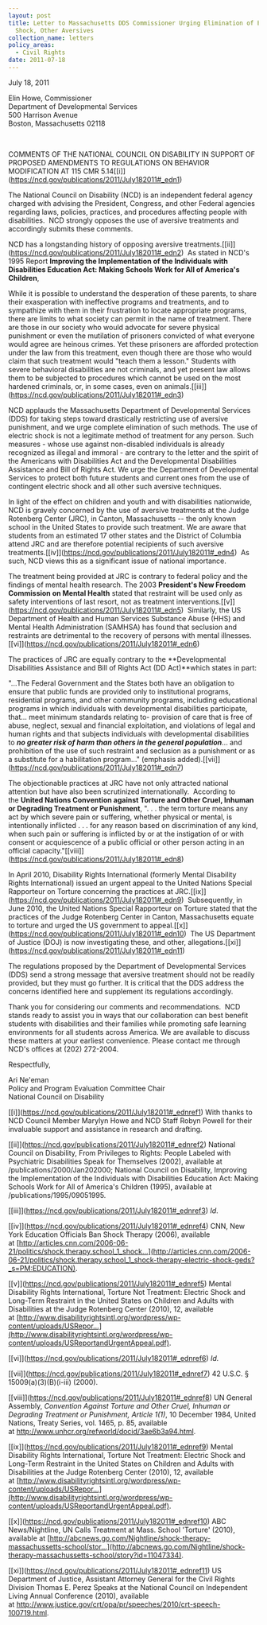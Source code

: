 ```yaml
---
layout: post
title: Letter to Massachusetts DDS Commissioner Urging Elimination of Electric
  Shock, Other Aversives
collection_name: letters
policy_areas:
  - Civil Rights
date: 2011-07-18
---
```

July 18, 2011

Elin Howe, Commissioner\
Department of Developmental Services             \
500 Harrison Avenue\
Boston, Massachusetts 02118

 

COMMENTS OF THE NATIONAL COUNCIL ON DISABILITY IN SUPPORT OF PROPOSED AMENDMENTS TO REGULATIONS ON BEHAVIOR MODIFICATION AT 115 CMR 5.14[\[i]](https://ncd.gov/publications/2011/July182011#_edn1)

The National Council on Disability (NCD) is an independent federal agency charged with advising the President, Congress, and other Federal agencies regarding laws, policies, practices, and procedures affecting people with disabilities.  NCD strongly opposes the use of aversive treatments and accordingly submits these comments.

NCD has a longstanding history of opposing aversive treatments.[\[ii]](https://ncd.gov/publications/2011/July182011#_edn2)  As stated in NCD's 1995 Report **Improving the Implementation of the Individuals with Disabilities Education Act: Making Schools Work for All of America's Children**,

While it is possible to understand the desperation of these parents, to share their exasperation with ineffective programs and treatments, and to sympathize with them in their frustration to locate appropriate programs, there are limits to what society can permit in the name of treatment. There are those in our society who would advocate for severe physical punishment or even the mutilation of prisoners convicted of what everyone would agree are heinous crimes. Yet these prisoners are afforded protection under the law from this treatment, even though there are those who would claim that such treatment would "teach them a lesson." Students with severe behavioral disabilities are not criminals, and yet present law allows them to be subjected to procedures which cannot be used on the most hardened criminals, or, in some cases, even on animals.[\[iii]](https://ncd.gov/publications/2011/July182011#_edn3)

NCD applauds the Massachusetts Department of Developmental Services (DDS) for taking steps toward drastically restricting use of aversive punishment, and we urge complete elimination of such methods. The use of electric shock is not a legitimate method of treatment for any person. Such measures - whose use against non-disabled individuals is already recognized as illegal and immoral - are contrary to the letter and the spirit of the Americans with Disabilities Act and the Developmental Disabilities Assistance and Bill of Rights Act. We urge the Department of Developmental Services to protect both future students and current ones from the use of contingent electric shock and all other such aversive techniques.

In light of the effect on children and youth and with disabilities nationwide, NCD is gravely concerned by the use of aversive treatments at the Judge Rotenberg Center (JRC), in Canton, Massachusetts -- the only known school in the United States to provide such treatment. We are aware that students from an estimated 17 other states and the District of Columbia attend JRC and are therefore potential recipients of such aversive treatments.[\[iv]](https://ncd.gov/publications/2011/July182011#_edn4)  As such, NCD views this as a significant issue of national importance.

The treatment being provided at JRC is contrary to federal policy and the findings of mental health research. The 2003 **President's New Freedom Commission on Mental Health** stated that restraint will be used only as safety interventions of last resort, not as treatment interventions.[\[v]](https://ncd.gov/publications/2011/July182011#_edn5)  Similarly, the US Department of Health and Human Services Substance Abuse (HHS) and Mental Health Administration (SAMHSA) has found that seclusion and restraints are detrimental to the recovery of persons with mental illnesses.[\[vi]](https://ncd.gov/publications/2011/July182011#_edn6)

The practices of JRC are equally contrary to the **Developmental Disabilities Assistance and Bill of Rights Act (DD Act)**which states in part:

"...The Federal Government and the States both have an obligation to ensure that public funds are provided only to institutional programs, residential programs, and other community programs, including educational programs in which individuals with developmental disabilities participate, that... meet minimum standards relating to- provision of care that is free of abuse, neglect, sexual and financial exploitation, and violations of legal and human rights and that subjects individuals with developmental disabilities to ***no greater risk of harm than others in the general population***... and prohibition of the use of such restraint and seclusion as a punishment or as a substitute for a habilitation program..." (emphasis added).[\[vii]](https://ncd.gov/publications/2011/July182011#_edn7)

The objectionable practices at JRC have not only attracted national attention but have also been scrutinized internationally.  According to the **United Nations Convention against Torture and Other Cruel, Inhuman or Degrading Treatment or Punishment**, ". . . the term torture means any act by which severe pain or suffering, whether physical or mental, is intentionally inflicted . . . for any reason based on discrimination of any kind, when such pain or suffering is inflicted by or at the instigation of or with consent or acquiescence of a public official or other person acting in an official capacity."[\[viii]](https://ncd.gov/publications/2011/July182011#_edn8)

In April 2010, Disability Rights International (formerly Mental Disability Rights International) issued an urgent appeal to the United Nations Special Rapporteur on Torture concerning the practices at JRC.[\[ix]](https://ncd.gov/publications/2011/July182011#_edn9)  Subsequently, in June 2010, the United Nations Special Rapporteur on Torture stated that the practices of the Judge Rotenberg Center in Canton, Massachusetts equate to torture and urged the US government to appeal.[\[x]](https://ncd.gov/publications/2011/July182011#_edn10)  The US Department of Justice (DOJ) is now investigating these, and other, allegations.[\[xi]](https://ncd.gov/publications/2011/July182011#_edn11)

The regulations proposed by the Department of Developmental Services (DDS) send a strong message that aversive treatment should not be readily provided, but they must go further. It is critical that the DDS address the concerns identified here and supplement its regulations accordingly.

Thank you for considering our comments and recommendations.  NCD stands ready to assist you in ways that our collaboration can best benefit students with disabilities and their families while promoting safe learning environments for all students across America. We are available to discuss these matters at your earliest convenience. Please contact me through NCD's offices at (202) 272-2004. 

Respectfully,

Ari Ne'eman\
Policy and Program Evaluation Committee Chair\
National Council on Disability

[\[i]](https://ncd.gov/publications/2011/July182011#_ednref1) With thanks to NCD Council Member Marylyn Howe and NCD Staff Robyn Powell for their invaluable support and assistance in research and drafting.

[\[ii]](https://ncd.gov/publications/2011/July182011#_ednref2) National Council on Disability, From Privileges to Rights: People Labeled with Psychiatric Disabilities Speak for Themselves (2002), available at /publications/2000/Jan202000; National Council on Disability, Improving the Implementation of the Individuals with Disabilities Education Act: Making Schools Work for All of America's Children (1995), available at /publications/1995/09051995.

[\[iii]](https://ncd.gov/publications/2011/July182011#_ednref3) *Id*.

[\[iv]](https://ncd.gov/publications/2011/July182011#_ednref4) CNN, New York Education Officials Ban Shock Therapy (2006), available at [http://articles.cnn.com/2006-06-21/politics/shock.therapy.school_1_shock...](http://articles.cnn.com/2006-06-21/politics/shock.therapy.school_1_shock-therapy-electric-shock-geds?_s=PM:EDUCATION).

[\[v]](https://ncd.gov/publications/2011/July182011#_ednref5) Mental Disability Rights International, Torture Not Treatment: Electric Shock and Long-Term Restraint in the United States on Children and Adults with Disabilities at the Judge Rotenberg Center (2010), 12, available at [http://www.disabilityrightsintl.org/wordpress/wp-content/uploads/USRepor...](http://www.disabilityrightsintl.org/wordpress/wp-content/uploads/USReportandUrgentAppeal.pdf).

[\[vi]](https://ncd.gov/publications/2011/July182011#_ednref6) *Id.*

[\[vii]](https://ncd.gov/publications/2011/July182011#_ednref7) 42 U.S.C. § 15009(a)(3)(B)(i-iii) (2000).

[\[viii]](https://ncd.gov/publications/2011/July182011#_ednref8) UN General Assembly, *Convention Against Torture and Other Cruel, Inhuman or Degrading Treatment or Punishment, Article 1(1)*, 10 December 1984, United Nations, Treaty Series, vol. 1465, p. 85, available at <http://www.unhcr.org/refworld/docid/3ae6b3a94.html>.

[\[ix]](https://ncd.gov/publications/2011/July182011#_ednref9) Mental Disability Rights International, Torture Not Treatment: Electric Shock and Long-Term Restraint in the United States on Children and Adults with Disabilities at the Judge Rotenberg Center (2010), 12, available at [http://www.disabilityrightsintl.org/wordpress/wp-content/uploads/USRepor...](http://www.disabilityrightsintl.org/wordpress/wp-content/uploads/USReportandUrgentAppeal.pdf).

[\[x]](https://ncd.gov/publications/2011/July182011#_ednref10) ABC News/Nightline, UN Calls Treatment at Mass. School 'Torture' (2010), available at [http://abcnews.go.com/Nightline/shock-therapy-massachussetts-school/stor...](http://abcnews.go.com/Nightline/shock-therapy-massachussetts-school/story?id=11047334).

[\[xi]](https://ncd.gov/publications/2011/July182011#_ednref11) US Department of Justice, Assistant Attorney General for the Civil Rights Division Thomas E. Perez Speaks at the National Council on Independent Living Annual Conference (2010), available at <http://www.justice.gov/crt/opa/pr/speeches/2010/crt-speech-100719.html>.